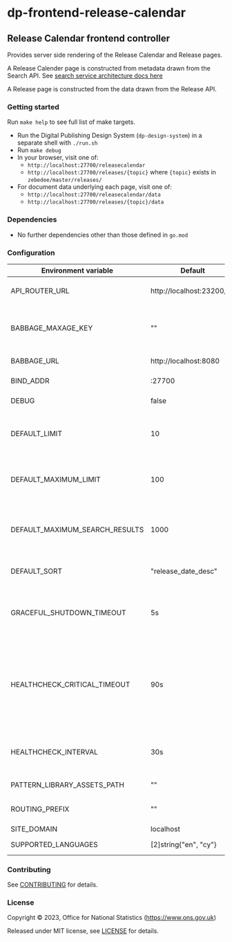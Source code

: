# dp-frontend-release-calendar

## Release Calendar frontend controller

Provides server side rendering of the Release Calendar and Release pages.

A Release Calender page is constructed from metadata drawn from the Search API. See [search service architecture docs here](https://github.com/ONSdigital/dp-search-api/tree/develop/architecture#search-service-architecture)

A Release page is constructed from the data drawn from the Release API.

### Getting started

Run `make help` to see full list of make targets.

* Run the Digital Publishing Design System (`dp-design-system`) in a
  separate shell with `./run.sh`
* Run `make debug`
* In your browser, visit one of:
  - `http://localhost:27700/releasecalendar`
  - `http://localhost:27700/releases/{topic}` where `{topic}` exists in `zebedee/master/releases/`
* For document data underlying each page, visit one of:
  - `http://localhost:27700/releasecalendar/data`
  - `http://localhost:27700/releases/{topic}/data`

### Dependencies

* No further dependencies other than those defined in `go.mod`

### Configuration

| Environment variable           | Default                   | Description                                                                                                        |
|--------------------------------|---------------------------|--------------------------------------------------------------------------------------------------------------------|
| API_ROUTER_URL                 | http://localhost:23200/v1 | The URL of the [dp-api-router](https://github.com/ONSdigital/dp-api-router)                                        |
| BABBAGE_MAXAGE_KEY             | ""                        | The key required to get the max age value from babbage                                                             |
| BABBAGE_URL                    | http://localhost:8080     | The URL of [babbage](https://github.com/ONSdigital/babbage)                                                        |
| BIND_ADDR                      | :27700                    | The host and port to bind to                                                                                       |
| DEBUG                          | false                     | Enable debug mode                                                                                                  |
| DEFAULT_LIMIT                  | 10                        | The default size of (number of search results on) a page                                                           |
| DEFAULT_MAXIMUM_LIMIT          | 100                       | The default maximum size of (number of search results on) a page                                                   |
| DEFAULT_MAXIMUM_SEARCH_RESULTS | 1000                      | The default maximum number of search results that will be paged                                                    |
| DEFAULT_SORT                   | "release_date_desc"       | The default sort order of search results                                                                           |
| GRACEFUL_SHUTDOWN_TIMEOUT      | 5s                        | The graceful shutdown timeout in seconds (`time.Duration` format)                                                  |
| HEALTHCHECK_CRITICAL_TIMEOUT   | 90s                       | Time to wait until an unhealthy dependent propagates its state to make this app unhealthy (`time.Duration` format) |
| HEALTHCHECK_INTERVAL           | 30s                       | Time between self-healthchecks (`time.Duration` format)                                                            |
| PATTERN_LIBRARY_ASSETS_PATH    | ""                        | Pattern library location                                                                                           |
| ROUTING_PREFIX                 | ""                        | Any routing prefix for the service                                                                                 |
| SITE_DOMAIN                    | localhost                 |                                                                                                                    |
| SUPPORTED_LANGUAGES            | [2]string{"en", "cy"}     | Supported languages                                                                                                |

### Contributing

See [CONTRIBUTING](CONTRIBUTING.md) for details.

### License

Copyright © 2023, Office for National Statistics (https://www.ons.gov.uk)

Released under MIT license, see [LICENSE](LICENSE.md) for details.
